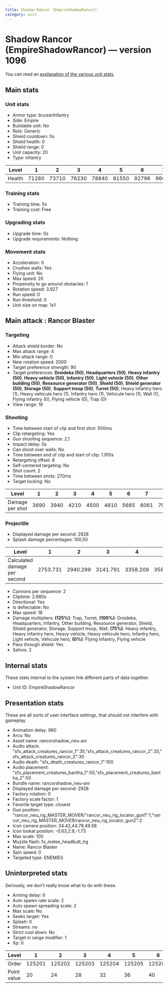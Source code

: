 ```yaml
---
title: Shadow Rancor (EmpireShadowRancor)
category: unit
---
```


# Shadow Rancor (EmpireShadowRancor) — version 1096

You can read an [explanation  of the various unit stats](unitexplained.md).

## Main stats

### Unit stats

  * Armor type: bruiserInfantry
  * Side: Empire
  * Buildable unit: No
  * Role: Generic
  * Shield cooldown: 0s
  * Shield health: 0
  * Shield range: 0
  * Unit capacity: 20
  * Type: infantry

|Level |1    |2    |3    |4    |5    |6    |7    |8     |9     |10    |
|------|-----|-----|-----|-----|-----|-----|-----|------|------|------|
|Health|71280|73710|76230|78840|81550|92796|96008|108372|112152|117175|


### Training stats

  * Training time: 5s
  * Training cost: Free

### Upgrading stats

  * Upgrade time: 0s
  * Upgrade requirements: Nothing

### Movement stats

  * Acceleration: 0
  * Crushes walls: Yes
  * Flying unit: No
  * Max speed: 20
  * Propensity to go around obstacles: 1
  * Rotation speed: 3.927
  * Run speed: 0
  * Run threshold: 0
  * Unit size on map: 1x1

## Main attack : Rancor Blaster

### Targeting

  * Attack shield border: No
  * Max attack range: 4
  * Min attack range: 0
  * New rotation speed: 2000
  * Target preference strength: 90
  * Target preferences: **Droideka (50)**, **Headquarters (50)**, **Heavy infantry (50)**, **Heavy vehicle (50)**, **Infantry (50)**, **Light vehicle (50)**, **Other building (50)**, **Ressource generator (50)**, **Shield (50)**, **Shield generator (50)**, **Storage (50)**, **Support troop (50)**, **Turret (50)**, Heavy infantry hero (1), Heavy vehicule hero (1), Infantry hero (1), Vehicule hero (1), Wall (1), Flying infantry (0), Flying vehicle (0), Trap (0)
  * View range: 16

### Shooting

  * Time between start of clip and first shot: 500ms
  * Clip retargeting: Yes
  * Gun shooting sequence: 2,1
  * Impact delay: 0s
  * Can shoot over walls: No
  * Time between end of clip and start of clip: 1.910s
  * Retargeting offset: 8
  * Self-centered targeting: No
  * Shot count: 2
  * Time between shots: 270ms
  * Target locking: No

|Level          |1   |2   |3   |4   |5   |6   |7   |8   |9   |10  |
|---------------|----|----|----|----|----|----|----|----|----|----|
|Damage per shot|3690|3940|4210|4500|4810|5665|6061|7080|7584|8475|


### Projectile

  * Displayed damage per second: 2928
  * Splash damage percentages: 100,50

|Level                       |1       |2       |3       |4       |5       |6       |7       |8       |9       |10      |
|----------------------------|--------|--------|--------|--------|--------|--------|--------|--------|--------|--------|
|Calculated damage per second|2753.731|2940.299|3141.791|3358.209|3589.552|4227.612|4523.134|5283.582|5659.701|6324.627|


  * Cannons per sequence: 2
  * Cliptime: 2.680s
  * Directional: Yes
  * Is deflectable: No
  * Max speed: 18
  * Damage multipliers: **(125%)**: Trap, Turret, **(100%)**: Droideka, Headquarters, Infantry, Other building, Ressource generator, Shield, Shield generator, Storage, Support troop, Wall, **(75%)**: Heavy infantry, Heavy infantry hero, Heavy vehicle, Heavy vehicule hero, Infantry hero, Light vehicle, Vehicule hero, **(0%)**: Flying infantry, Flying vehicle
  * Pass through shield: Yes
  * Salvos: 2

## Internal stats

These stats internal to the system link different parts of data together.

  * Unit ID: EmpireShadowRancor

## Presentation stats

These are all sorts of user interface settings, that should not interfere with gameplay.

  * Animation delay: 960
  * Arcs: No
  * Asset name: rancorshadow_neu-ani
  * Audio attack: "sfx_attack_creatures_rancor_1":35,"sfx_attack_creatures_rancor_2":35,"sfx_attack_creatures_rancor_3":30
  * Audio death: "sfx_death_creatures_rancor_1":100
  * Audio placement: "sfx_placement_creatures_bantha_1":50,"sfx_placement_creatures_bantha_2":50
  * Bundle name: rancorshadow_neu-ani
  * Displayed damage per second: 2928
  * Factory rotation: 0
  * Factory scale factor: 1
  * Favorite target type: closest
  * Gun position: "rancor_neu_rig_MASTER_MOVER/"rancor_neu_rig_locator_gun1":1,"rancor_neu_rig_MASTER_MOVER/rancor_neu_rig_locator_gun2":2
  * Icon camera position: 34.42,44.79,49.58
  * Icon lookat position: -0.63,2.9,-1.73
  * Max scale: 100
  * Muzzle flash: fx_melee_headbutt_lrg
  * Name: Rancor Blaster
  * Spin speed: 0
  * Targeted type: ENEMIES

## Uninterpreted stats

Seriously, we don't really know what to do with these.

  * Arming delay: 0
  * Auto spawn rate scale: 2
  * Auto spawn spreading scale: 2
  * Max scale: No
  * Seeks target: Yes
  * Splash: 0
  * Streams: no
  * Strict cool down: No
  * Target in range modifier: 1
  * Xp: 0

|Level      |1     |2     |3     |4     |5     |6     |7     |8     |9     |10    |
|-----------|------|------|------|------|------|------|------|------|------|------|
|Order      |125201|125202|125203|125204|125205|125206|125207|125208|125209|125210|
|Point value|20    |24    |28    |32    |36    |40    |44    |48    |52    |60    |


